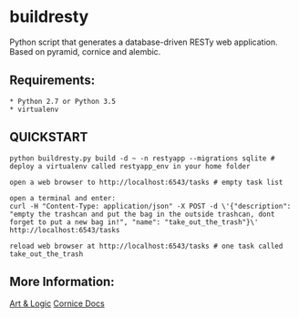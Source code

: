 buildresty
==========
Python script that generates a database-driven RESTy web application. Based on pyramid, cornice and alembic.

Requirements:
-------------

    * Python 2.7 or Python 3.5
    * virtualenv

QUICKSTART
----------
```
python buildresty.py build -d ~ -n restyapp --migrations sqlite # deploy a virtualenv called restyapp_env in your home folder

open a web browser to http://localhost:6543/tasks # empty task list

open a terminal and enter:
curl -H "Content-Type: application/json" -X POST -d \'{"description": "empty the trashcan and put the bag in the outside trashcan, dont forget to put a new bag in!", "name": "take_out_the_trash"}\' http://localhost:6543/tasks

reload web browser at http://localhost:6543/tasks # one task called take_out_the_trash
```

More Information:
-----------------
[Art & Logic](http://artandlogic.com/2014/03/cornice-and-sqlalchemy/ "Art & Logic")
[Cornice Docs](https://cornice.readthedocs.io/en/latest/ "Cornice Docs")

